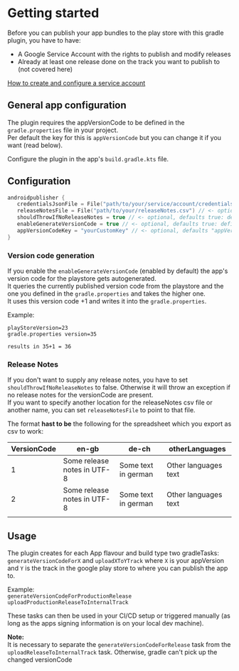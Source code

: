 # Getting started
Before you can publish your app bundles to the play store with this gradle plugin, you have to have:
- A Google Service Account with the rights to publish and modify releases
- Already at least one release done on the track you want to publish to (not covered here)

[How to create and configure a service account](CONFIGURATION_OF_GOOGLE_SERVICE_ACCOUNT.md)
 
 ## General app configuration
 The plugin requires the appVersionCode to be defined in the `gradle.properties` file in your project.  
 Per default the key for this is `appVersionCode` but you can change it if you want (read below).
 
 Configure the plugin in the app's `build.gradle.kts` file.
 
 ## Configuration
 ```kotlin
androidpublisher {
    credentialsJsonFile = File("path/to/your/service/account/credentials.json") // <- required: relative or absolute path to the credentials.json file for the service account
    releaseNotesFile = File("path/to/your/releaseNotes.csv") // <- optional: relative or absolute path to the releaseNotes.csv file for the service account. Defaults to <projectRootDir>/releaseNotes.csv
    shouldThrowIfNoReleaseNotes = true // <- optional, defaults true: defines whether an exception is thrown or not if no releaseNotes for the appVersionCode is found
    enableGenerateVersionCode = true // <- optional, defaults true: defines if the appVersionCode should be generated (read below)
    appVersionCodeKey = "yourCustomKey" // <- optional, defaults "appVersionCode": key under which the app's version code is stored in the gradle.properties file
} 
```

### Version code generation
If you enable the `enableGenerateVersionCode` (enabled by default) the app's version code for the playstore gets 
autogenerated.  
It queries the currently published version code from the playstore and the one you defined in the `gradle.properties` 
and takes the higher one.  
It uses this version code +1 and writes it into the `gradle.properties`.

Example:
```
playStoreVersion=23
gradle.properties version=35

results in 35+1 = 36
```

### Release Notes
If you don't want to supply any release notes, you have to set `shouldThrowIfNoReleaseNotes` to false. Otherwise it will
 throw an exception if no release notes for the versionCode are present.  
If you want to specify another location for the releaseNotes csv file or another name, you can set `releaseNotesFile` 
to point to that file.  

The format **hast to be** the following for the spreadsheet which you export as csv to work:

| VersionCode | en-gb                       | de-ch               | otherLanguages       |
|-------------|-----------------------------|---------------------|----------------------|
| 1           | Some release notes in UTF-8 | Some text in german | Other languages text |
| 2           | Some release notes in UTF-8 | Some text in german | Other languages text |
|             |                             |                     |                      |


## Usage
The plugin creates for each App flavour and build type two gradleTasks: `generateVersionCodeForX` and `uploadXToYTrack` 
where `X` is your appVersion and `Y` is the track in the google play store to where you can publish the app to.

Example:  
`generateVersionCodeForProductionRelease`  
`uploadProductionReleaseToInternalTrack`

These tasks can then be used in your CI/CD setup or triggered manually (as long as the apps signing information is on 
your local dev machine).  

**Note:**  
It is necessary to separate the `generateVersionCodeForRelease` task from the `uploadReleaseToInternalTrack` task. 
Otherwise, gradle can't pick up the changed versionCode
